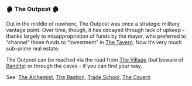 ### 🏚️ The Outpost 🏚️
Out in the middle of nowhere, The Outpost was once a strategic military vantage point. Over time, though, it has
  decayed through lack of upkeep - thanks largely to misappropriation of funds by the mayor, who preferred to
  “channel” those funds to “investment” in [The Tavern](/locations/tavern/index.md). Now it’s very much sub-prime real estate.

The Outpost can be reached via the road from [The Village](/locations/village_square/index.md) (but beware of [Bandits](bandits.md)) or through the caves - if you can
  find your way.

See: [The Alchemist](/locations/alchemist), [The Bastion](/locations/bastion/bastion.md), [Trade School](/locations/trade_school/index.md), [The Cavern](/locations/cavern/index.md)


